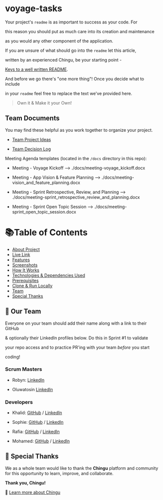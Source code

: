 
# voyage-tasks

  

Your project's `readme` is as important to success as your code. For

this reason you should put as much care into its creation and maintenance

as you would any other component of the application.

  

If you are unsure of what should go into the `readme` let this article,

written by an experienced Chingu, be your starting point -

[Keys to a well written README](https://tinyurl.com/yk3wubft).

  

And before we go there's "one more thing"! Once you decide what to include

in your `readme` feel free to replace the text we've provided here.

  

> Own it & Make it your Own!

  

## Team Documents

You may find these helpful as you work together to organize your project.

- [Team Project Ideas](./docs/team_project_ideas.md)

- [Team Decision Log](./docs/team_decision_log.md)

Meeting Agenda templates (located in the `/docs` directory in this repo):

- Meeting - Voyage Kickoff --> ./docs/meeting-voyage_kickoff.docx

- Meeting - App Vision & Feature Planning --> ./docs/meeting-vision_and_feature_planning.docx

- Meeting - Sprint Retrospective, Review, and Planning --> ./docs/meeting-sprint_retrospective_review_and_planning.docx

- Meeting - Sprint Open Topic Session --> ./docs/meeting-sprint_open_topic_session.docx

# 📚Table of Contents

- [About Project](#about-project)
- [Live Link](#live-site)
- [Features](#features)
- [Screenshots](#screenshots)
- [How It Works](#how-it-works)
- [Technologies & Dependencies Used](#technologies--dependencies-used)
- [Prerequisites](#prerequisites)
- [Clone & Run Locally](#clone--run-locally)
- [Team](##our-team)
- [Special Thanks](#special-thanks)


## 👥 Our Team

Everyone on your team should add their name along with a link to their GitHub

& optionally their LinkedIn profiles below. Do this in Sprint #1 to validate

your repo access and to practice PR'ing with your team *before* you start

coding!

### Scrum Masters

- Robyn: [LinkedIn](https://www.linkedin.com/in/robyn-joynt/)

- Oluwatosin [LinkedIn](https://www.linkedin.com/in/oluwatosin-awoniyi-8a48228a/)

### Developers

- Khalid: [GitHub](https://github.com/volumia) / [LinkedIn](https://www.linkedin.com/in/khalid-khogali/)

- Sophie: [GitHub](https://github.com/zofienora) / [LinkedIn](https://www.linkedin.com/in/sophie-nora-keil/)

- Rafia: [GitHub](https://github.com/rafia-farooq) / [LinkedIn](https://www.linkedin.com/in/rafia-farooq/)

- Mohamed: [GitHub](https://github.com/MohamedNabil720) / [LinkedIn](https://www.linkedin.com/in/muhammad--nabil/)

## 🙏 Special Thanks

We as a whole team would like to thank the **Chingu** platform and community for this opportunity to learn, improve, and collaborate.

**Thank you, Chingu!**

🔗 [Learn more about Chingu](https://www.chingu.io/)
